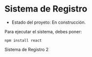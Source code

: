 <h1>Sistema de Registro</h1>

- Estado del proyeto: En construcción.

Para ejecutar el sistema, debes poner:

```npm install react```

Sistema de Registro 2
